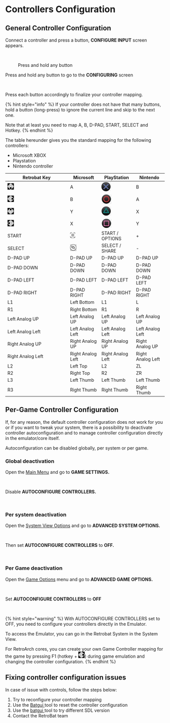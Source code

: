 # Controllers Configuration

## General Controller Configuration

Connect a controller and press a button, **CONFIGURE INPUT** screen appears.

<figure><img src="https://i.imgur.com/C8T3fn5.png" alt=""><figcaption><p>Press and hold any button</p></figcaption></figure>

Press and hold any button to go to the **CONFIGURING** screen

<div align="left">

<figure><img src="https://i.imgur.com/NhgVTbZ.png" alt=""><figcaption></figcaption></figure>

</div>

Press each button accordingly to finalize your controller mapping.

{% hint style="info" %}
If your controller does not have that many buttons, hold a button (long-press) to ignore the current line and skip to the next one.

Note that at least you need to map A, B, D-PAD, START, SELECT and Hotkey.
{% endhint %}

The table hereunder gives you the standard mapping for the following controllers:

* Microsoft XBOX
* Playstation
* Nintendo controller

<table><thead><tr><th width="184">Retrobat Key</th><th>Microsoft</th><th>PlayStation</th><th>Nintendo</th></tr></thead><tbody><tr><td><img src="../.gitbook/assets/image (25).png" alt="A"></td><td>A</td><td><img src="../.gitbook/assets/image (19).png" alt=""></td><td>B</td></tr><tr><td><img src="../.gitbook/assets/image (11).png" alt=""></td><td>B</td><td><img src="../.gitbook/assets/image (29).png" alt=""></td><td>A</td></tr><tr><td><img src="../.gitbook/assets/image (45).png" alt=""></td><td>Y</td><td><img src="../.gitbook/assets/image (26).png" alt=""></td><td>X</td></tr><tr><td><img src="../.gitbook/assets/image (43).png" alt="" data-size="line"></td><td>X</td><td><img src="../.gitbook/assets/image (10).png" alt=""></td><td>Y</td></tr><tr><td>START</td><td><img src="../.gitbook/assets/image (34).png" alt=""></td><td>START / OPTIONS</td><td>+</td></tr><tr><td>SELECT</td><td><img src="../.gitbook/assets/image (30).png" alt=""></td><td>SELECT / SHARE</td><td>-</td></tr><tr><td>D-PAD UP</td><td>D-PAD UP</td><td>D-PAD UP</td><td>D-PAD UP</td></tr><tr><td>D-PAD DOWN</td><td>D-PAD DOWN</td><td>D-PAD DOWN</td><td>D-PAD DOWN</td></tr><tr><td>D-PAD LEFT</td><td>D-PAD LEFT</td><td>D-PAD LEFT</td><td>D-PAD LEFT</td></tr><tr><td>D-PAD RIGHT</td><td>D-PAD RIGHT</td><td>D-PAD RIGHT</td><td>D-PAD RIGHT</td></tr><tr><td>L1</td><td>Left Bottom</td><td>L1</td><td>L</td></tr><tr><td>R1</td><td>Right Bottom</td><td>R1</td><td>R</td></tr><tr><td>Left Analog UP</td><td>Left Analog UP</td><td>Left Analog UP</td><td>Left Analog UP</td></tr><tr><td>Left Analog Left</td><td>Left Analog Left</td><td>Left Analog Left</td><td>Left Analog Left</td></tr><tr><td>Right Analog UP</td><td>Right Analog UP</td><td>Right Analog UP</td><td>Right Analog UP</td></tr><tr><td>Right Analog Left</td><td>Right Analog Left</td><td>Right Analog Left</td><td>Right Analog Left</td></tr><tr><td>L2</td><td>Left Top</td><td>L2</td><td>ZL</td></tr><tr><td>R2</td><td>Right Top</td><td>R2</td><td>ZR</td></tr><tr><td>L3</td><td>Left Thumb</td><td>Left Thumb</td><td>Left Thumb</td></tr><tr><td>R3</td><td>Right Thumb</td><td>Right Thumb</td><td>Right Thumb</td></tr></tbody></table>

## Per-Game Controller Configuration

If, for any reason, the default controller configuration does not work for you or if you want to tweak your system, there is a possibility to deactivate controller autoconfiguration and to manage controller configuration directly in the emulator/core itself.

Autoconfiguration can be disabled globally, per system or per game.

### **Global deactivation**

Open the [Main Menu](../navigation/main-menu.md) and go to **GAME SETTINGS.**

<div align="left">

<figure><img src="https://i.imgur.com/LL6eTfL.png" alt=""><figcaption></figcaption></figure>

</div>

Disable **AUTOCONFIGURE CONTROLLERS.**

<div align="left">

<figure><img src="https://i.imgur.com/USc60bs.png" alt=""><figcaption></figcaption></figure>

</div>

### **Per system d**eactivation

Open the [System View Options](../navigation/view-options.md) and go to **ADVANCED SYSTEM OPTIONS.**

<div align="left">

<figure><img src="https://i.imgur.com/OwqDv4H.png" alt=""><figcaption></figcaption></figure>

</div>

Then set **AUTOCONFIGURE CONTROLLERS** to **OFF.**

<div align="left">

<figure><img src="https://i.imgur.com/DnYtGMf.png" alt=""><figcaption></figcaption></figure>

</div>

### **Per Game d**eactivation

Open the [Game Options](../navigation/game-options.md) menu and go to **ADVANCED GAME OPTIONS.**

<div align="left">

<figure><img src="https://i.imgur.com/tUJldiK.png" alt=""><figcaption></figcaption></figure>

</div>

Set **AUTOCONFIGURE CONTROLLERS** to **OFF**

<div align="left">

<figure><img src="https://i.imgur.com/b6Z10Rc.png" alt=""><figcaption></figcaption></figure>

</div>

{% hint style="warning" %}
With AUTOCONFIGURE CONTROLLERS set to OFF, you need to configure your controllers directly in the Emulator.

To access the Emulator, you can go in the Retrobat System in the System View.

For RetroArch cores, you can create your own Game Controller mapping for the game by pressing F1 (hotkey + ![B](<../.gitbook/assets/image (11).png>)) during game emulation and changing the controller configuration.
{% endhint %}

## Fixing controller configuration issues

In case of issue with controls, follow the steps below:&#x20;

1. Try to reconfigure your controller mapping
2. Use the [Batgui ](../advanced-features/batgui.md#change-sdl-library-version-and-reset-controller-configuration)tool to reset the controller configuration
3. Use the [batgui ](../advanced-features/batgui.md#change-sdl-library-version-and-reset-controller-configuration)tool to try different SDL version
4. Contact the RetroBat team
